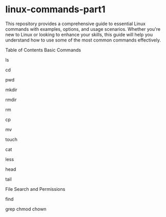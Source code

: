 # linux-commands-part1
This repository provides a comprehensive guide to essential Linux commands with examples, options, and usage scenarios. Whether you're new to Linux or looking to enhance your skills, this guide will help you understand how to use some of the most common commands effectively.

Table of Contents
Basic Commands

ls

cd

pwd

mkdir

rmdir

rm

cp

mv

touch

cat

less

head

tail

File Search and Permissions

find

grep
chmod
chown


